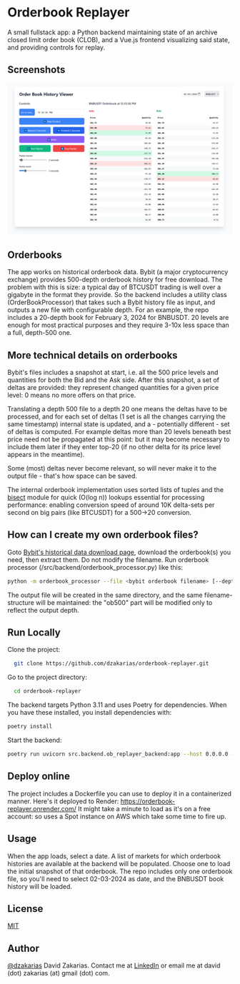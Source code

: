 
# Orderbook Replayer

A small fullstack app: a Python backend maintaining state of an archive closed limit order book (CLOB), and a Vue.js frontend visualizing said state, and providing controls for replay.




## Screenshots

![App Screenshot](./screenshot/screen1.png)


## Orderbooks

The app works on historical orderbook data. Bybit (a major cryptocurrency exchange) provides 500-depth orderbook history for free download. The problem with this is size: a typical day of BTCUSDT trading is well over a gigabyte in the format they provide. So the backend includes a utility class (OrderBookProcessor) that takes such a Bybit history file as input, and outputs a new file with configurable depth. For an example, the repo includes a 20-depth book for February 3, 2024 for BNBUSDT. 20 levels are enough for most practical purposes and they require 3-10x less space than a full, depth-500 one.

## More technical details on orderbooks

Bybit's files includes a snapshot at start, i.e. all the 500 price levels and quantities for both the Bid and the Ask side. After this snapshot, a set of deltas are provided: they represent changed quantities for a given price level: 0 means no more offers on that price. 

Translating a depth 500 file to a depth 20 one means the deltas have to be processed, and for each set of deltas (1 set is all the changes carrying the same timestamp) internal state is updated, and a - potentially different - set of deltas is computed. For example deltas more than 20 levels beneath best price need not be propagated at this point: but it may become necessary to include them later if they enter top-20 (if no other delta for its price level appears in the meantime).

Some (most) deltas never become relevant, so will never make it to the output file - that's how space can be saved. 

The internal orderbook implementation uses sorted lists of tuples and the [bisect](https://docs.python.org/3/library/bisect.html) module for quick (O(log n)) lookups essential for processing performance: enabling conversion speed of around 10K delta-sets per second on big pairs (like BTCUSDT) for a 500->20 conversion.


## How can I create my own orderbook files?

Goto [Bybit's historical data download page](https://www.bybit.com/derivatives/en/history-data), download the orderbook(s) you need, then extract them. Do not modify the filename. Run orderbook processor (/src/backend/orderbook_processor.py) like this:


```bash
python -m orderbook_processor --file <bybit orderbook filename> [--depth <desired depth>]
```

The output file will be created in the same directory, and the same filename-structure will be maintained: the "ob500" part will be modified only to reflect the output depth.

## Run Locally

Clone the project:

```bash
  git clone https://github.com/dzakarias/orderbook-replayer.git
```

Go to the project directory:

```bash
  cd orderbook-replayer
```

The backend targets Python 3.11 and uses Poetry for dependencies. When you have these installed, you install dependencies with:

```bash
poetry install
```

Start the backend:

```bash
poetry run uvicorn src.backend.ob_replayer_backend:app --host 0.0.0.0 --port 8000 --reload
```


## Deploy online

The project includes a Dockerfile you can use to deploy it in a containerized manner. Here's it deployed to Render: https://orderbook-replayer.onrender.com/
It might take a minute to load as it's on a free account: so uses a Spot instance on AWS which take some time to fire up.

## Usage

When the app loads, select a date. A list of markets for which orderbook histories are available at the backend will be populated. Choose one to load the initial snapshot of that orderbook.
The repo includes only one orderbook file, so you'll need to select 02-03-2024 as date, and the BNBUSDT book history will be loaded.


## License

[MIT](https://choosealicense.com/licenses/mit/)


## Author

[@dzakarias](https://www.github.com/dzakarias) David Zakarias. Contact me at [LinkedIn](https://www.linkedin.com/in/david-zakarias-9720a24/) or email me at david (dot) zakarias (at) gmail (dot) com.

